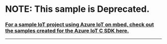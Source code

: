 
# NOTE: This sample is Deprecated. 

### [For a sample IoT project using Azure IoT on mbed, check out the samples created for the Azure IoT C SDK here.]("https://github.com/Azure/azure-iot-sdk-c/blob/master/doc/mbed_get_started.md")
---

